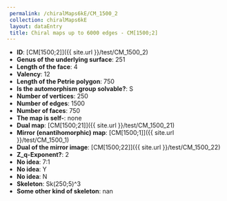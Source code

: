 ```yaml
--- 
 permalink: /chiralMaps6kE/CM_1500_2 
 collection: chiralMaps6kE
 layout: dataEntry
 title: Chiral maps up to 6000 edges - CM[1500;2]
---
```


- **ID**: [CM[1500;2]]({{ site.url }}/test/CM_1500_2)
- **Genus of the underlying surface**: 251
- **Length of the face**: 4
- **Valency**: 12
- **Length of the Petrie polygon**: 750
- **Is the automorphism group solvable?**: S
- **Number of vertices**: 250
- **Number of edges**: 1500
- **Number of faces**: 750
- **The map is self-**: none
- **Dual map**: [CM[1500;21]]({{ site.url }}/test/CM_1500_21)
- **Mirror (enantihomorphic) map**: [CM[1500;1]]({{ site.url }}/test/CM_1500_1)
- **Dual of the mirror image**: [CM[1500;22]]({{ site.url }}/test/CM_1500_22)
- **Z_q-Exponent?**: 2
- **No idea**:  7:1
- **No idea**: Y
- **No idea**: N
- **Skeleton**: Sk(250;5)^3
- **Some other kind of skeleton**: nan
